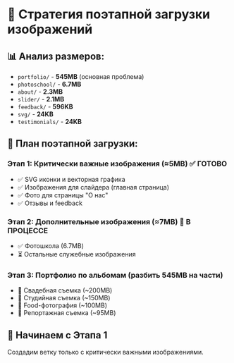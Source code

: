 # 📸 Стратегия поэтапной загрузки изображений

## 📊 Анализ размеров:
- `portfolio/` - **545MB** (основная проблема)
- `photoschool/` - **6.7MB** 
- `about/` - **2.3MB**
- `slider/` - **2.1MB**
- `feedback/` - **596KB**
- `svg/` - **24KB** 
- `testimonials/` - **24KB**

## 🎯 План поэтапной загрузки:

### Этап 1: Критически важные изображения (≈5MB) ✅ ГОТОВО
- ✅ SVG иконки и векторная графика
- ✅ Изображения для слайдера (главная страница)
- ✅ Фото для страницы "О нас"
- ✅ Отзывы и feedback

### Этап 2: Дополнительные изображения (≈7MB) 🔄 В ПРОЦЕССЕ
- ✅ Фотошкола (6.7MB)
- ⏳ Остальные служебные изображения

### Этап 3: Портфолио по альбомам (разбить 545MB на части)
- 📁 Свадебная съемка (~200MB)
- 📁 Студийная съемка (~150MB) 
- 📁 Food-фотография (~100MB)
- 📁 Репортажная съемка (~95MB)

## 🚀 Начинаем с Этапа 1

Создадим ветку только с критически важными изображениями.
